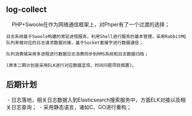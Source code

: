 ## log-collect
    
    PHP+Swoole在作为网络通信框架上，对Phper有了一个过渡的选择；
    
    日志系统基于Swoole构建的常驻进程服务，利用Shell进行服务的基本管理，采用RabbitMQ队列来做对应的日志请求数据对接，基于Socket套接字进行数据通信；
     
    队列消费端采用多进程进行数据日志消费同步到RMS系统和日志数据归档；
    
    (原本二期计划是采用ELK进行对应数据呈现，时间问题项目搁置)。

## 后期计划
  - 日志落地，相关日志数据入到Elasticsearch搜索服务中，方面ELK对接以及相关日志查询；
  - 采用静态语言，诸如C、GO进行重构；
